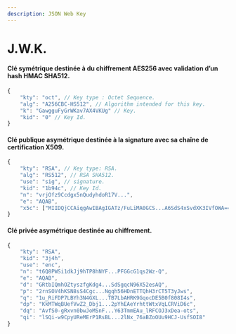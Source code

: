 ```yaml
---
description: JSON Web Key
---
```


# J.W.K.

#### Clé symétrique destinée à du chiffrement AES256 avec validation d’un hash HMAC SHA512.

```javascript
{
    "kty": "oct", // Key type : Octet Sequence.
    "alg": "A256CBC-HS512", // Algorithm intended for this key.
    "k": "GawgguFyGrWKav7AX4VKUg" // Key.
    "kid": "0" // Key Id.
}
```

#### Clé publique asymétrique destinée à la signature avec sa chaîne de certification X509.

```javascript
{
    "kty": "RSA", // Key type: RSA.
    "alg": "RS512", // RSA SHA512.
    "use": "sig", // signature.
    "kid": "1b94c", // Key Id.
    "n": "vrjOfz9Ccdgx5nQudyhdoR17V...",
    "e": "AQAB",
    "x5c": ["MIIDQjCCAiqgAwIBAgIGATz/FuLiMA0GCS...A6SdS4xSvdXK3IVfOWA=="]
}
```

#### Clé privée asymétrique destinée au chiffrement.

```javascript
{
    "kty": "RSA",
    "kid": "3j4h",
    "use": "enc",
    "n": "t6Q8PWSi1dkJj9hTP8hNYF...PFGGcG1qs2Wz-Q",
    "e": "AQAB",
    "d": "GRtbIQmhOZtyszfgKdg4...SdSgqcN96X52esAQ",
    "p": "2rnSOV4hKSN8sS4Cgc...Ngqh56HDnETTQhH3rCT5T3yJws",
    "q": "1u_RiFDP7LBYh3N4GXL...TB7LbAHRK9GqocDE5B0f808I4s",
    "dp": "KkMTWqBUefVwZ2_Dbj1...2pYhEAeYrhttWtxVqLCRViD6c",
    "dq": "AvfS0-gRxvn0bwJoMSnF...Y63TmmEAu_lRFCOJ3xDea-ots",
    "qi": "lSQi-w9CpyUReMErP1RsBL...2lNx_76aBZoOUu9HCJ-UsfSOI8"
}
```

